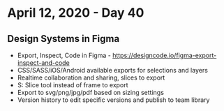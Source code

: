 # April 12, 2020 - Day 40

## Design Systems in Figma

* Export, Inspect, Code in Figma - https://designcode.io/figma-export-inspect-and-code
* CSS/SASS/iOS/Android available exports for selections and layers
* Realtime collaboration and sharing, slices to export
* S: Slice tool instead of frame to export
* Export to svg/png/jpg/pdf based on sizing settings
* Version history to edit specific versions and publish to team library

